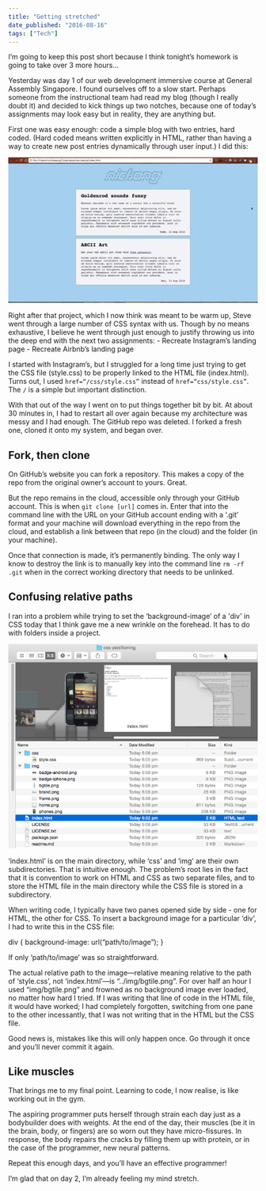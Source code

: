 ```yaml
---
title: "Getting stretched"
date_published: "2016-08-16"
tags: ["Tech"]
---
```


I’m going to keep this post short because I think tonight’s homework is going to take over 3 more hours…

Yesterday was day 1 of our web development immersive course at General Assembly Singapore. I found ourselves off to a slow start. Perhaps someone from the instructional team had read my blog (though I really doubt it) and decided to kick things up two notches, because one of today’s assignments may look easy but in reality, they are anything but.

First one was easy enough: code a simple blog with two entries, hard coded. (Hard coded means written explicitly in HTML, rather than having a way to create new post entries dynamically through user input.) I did this:

![mock blog screenshot](images/mock-blog-screenshot-1024x597.png)

Right after that project, which I now think was meant to be warm up, Steve went through a large number of CSS syntax with us. Though by no means exhaustive, I believe he went through just enough to justify throwing us into the deep end with the next two assignments: - Recreate Instagram’s landing page - Recreate Airbnb’s landing page

I started with Instagram’s, but I struggled for a long time just trying to get the CSS file (style.css) to be properly linked to the HTML file (index.html). Turns out, I used `href=“/css/style.css”` instead of `href=“css/style.css”`. The `/` is a simple but important distinction.

With that out of the way I went on to put things together bit by bit. At about 30 minutes in, I had to restart all over again because my architecture was messy and I had enough. The GitHub repo was deleted. I forked a fresh one, cloned it onto my system, and began over.

## Fork, then clone

On GitHub’s website you can fork a repository. This makes a copy of the repo from the original owner’s account to yours. Great.

But the repo remains in the cloud, accessible only through your GitHub account. This is when `git clone [url]` comes in. Enter that into the command line with the URL on your GitHub account ending with a ‘.git’ format and your machine will download everything in the repo from the cloud, and establish a link between that repo (in the cloud) and the folder (in your machine).

Once that connection is made, it’s permanently binding. The only way I know to destroy the link is to manually key into the command line `rm -rf .git` when in the correct working directory that needs to be unlinked.

## Confusing relative paths

I ran into a problem while trying to set the ‘background-image’ of a 'div' in CSS today that I think gave me a new wrinkle on the forehead. It has to do with folders inside a project.

![finder screenshot](images/finder-screenshot.png)

‘index.html’ is on the main directory, while ‘css’ and ‘img’ are their own subdirectories. That is intuitive enough. The problem’s root lies in the fact that it is convention to work on HTML and CSS as two separate files, and to store the HTML file in the main directory while the CSS file is stored in a subdirectory.

When writing code, I typically have two panes opened side by side - one for HTML, the other for CSS. To insert a background image for a particular ‘div’, I had to write this in the CSS file:

div {
	background-image: url(“path/to/image”);
}

If only ‘path/to/image’ was so straightforward.

The actual relative path to the image—relative meaning relative to the path of ‘style.css’, not ‘index.html’—is “../img/bgtile.png”. For over half an hour I used “img/bgtile.png” and frowned as no background image ever loaded, no matter how hard I tried. If I was writing that line of code in the HTML file, it would have worked; I had completely forgotten, switching from one pane to the other incessantly, that I was not writing that in the HTML but the CSS file.

Good news is, mistakes like this will only happen once. Go through it once and you’ll never commit it again.

## Like muscles

That brings me to my final point. Learning to code, I now realise, is like working out in the gym.

The aspiring programmer puts herself through strain each day just as a bodybuilder does with weights. At the end of the day, their muscles (be it in the brain, body, or fingers) are so worn out they have micro-fissures. In response, the body repairs the cracks by filling them up with protein, or in the case of the programmer, new neural patterns.

Repeat this enough days, and you’ll have an effective programmer!

I’m glad that on day 2, I’m already feeling my mind stretch.
